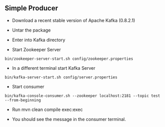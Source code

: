 ## Simple Producer

- Download a recent stable version of Apache Kafka (0.8.2.1)

- Untar the package

- Enter into Kafka directory

- Start Zookeeper Server

```
bin/zookeeper-server-start.sh config/zookeeper.properties
```

- In a different terminal start Kafka Server

```
bin/kafka-server-start.sh config/server.properties
```

- Start consumer

```
bin/kafka-console-consumer.sh --zookeeper localhost:2181 --topic test --from-beginning
```

- Run mvn clean compile exec:exec

- You should see the message in the consumer terminal.
